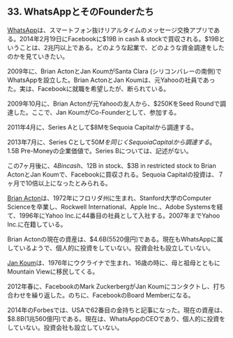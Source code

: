 ## 33. WhatsAppとそのFounderたち

[WhatsApp](https://www.whatsapp.com)は、スマートフォン抜けリアルタイムのメッセージ交換アプリである。2014年2月19日にFacebookに$19B in cash & stockで買収される。$19Bということは、2兆円以上である。どのような起業で、どのような資金調達をしたのかを見ていきたい。

2009年に、Brian ActonとJan KoumがSanta Clara (シリコンバレーの南側)でWhatsAppを設立した。Brian ActonとJan Koumは、元Yahooの社員であった。実は、Facebookに就職を希望したが、断られている。

2009年10月に、Brian Actonが元Yahooの友人から、$250KをSeed Roundで調達した。ここで、Jan KoumがCo-Founderとして、参加する。

2011年4月に、Series Aとして$8MをSequoia Capitalから調達する。

2013年7月に、Series Cとして$50Mを同じくSequoia Capitalから調達する。$1.5B Pre-Moneyの企業価値で。Series Bについては、記述がない。

この7ヶ月後に、$4B in cash、$12B in stock、$3B in restricted stock to Brian ActonとJan Koumで、Facebookに買収される。Sequoia Capitalの投資は、７ヶ月で10倍以上になったとみられる。

[Brian Acton](https://en.wikipedia.org/wiki/Brian_Acton)は、1972年にフロリダ州に生まれ、Stanford大学のComputer Scienceを卒業し、Rockwell International、Apple Inc.、Adobe Systemsを経て、1996年にYahoo Inc.に44番目の社員として入社する。2007年までYahoo Inc.に在籍している。

Brian Actonの現在の資産は、$4.6B(5520億円)である。現在もWhatsAppに属しているようで、個人的に投資をしていない。投資会社も設立していない。

[Jan Koum](https://en.wikipedia.org/wiki/Jan_Koum)は、1976年にウクライナで生まれ、16歳の時に、母と祖母とともにMountain Viewに移民してくる。

2012年春に、FacebookのMark ZuckerbergがJan Koumにコンタクトし、打ち合わせを繰り返した。のちに、FacebookのBoard Memberになる。

2014年のForbesでは、USAで62番目の金持ちと記事になった。現在の資産は、$8.8B(1兆560億円)である。現在は、WhatsAppのCEOであり、個人的に投資をしていない。投資会社も設立していない。
